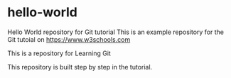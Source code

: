 # hello-world
Hello World repository for Git tutorial
This is an example repository for the Git tutoial on https://www.w3schools.com

This is a repository for Learning Git


This repository is built step by step in the tutorial.
